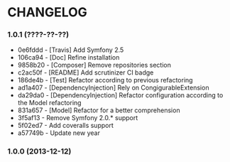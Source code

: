 # CHANGELOG

### 1.0.1 (????-??-??)

 * 0e6fddd - [Travis] Add Symfony 2.5
 * 106ca94 - [Doc] Refine installation
 * 9858b20 - [Composer] Remove repositories section
 * c2ac50f - [README] Add scrutinizer CI badge
 * 186de4b - [Test] Refactor according to previous refactoring
 * ad1a407 - [DependencyInjection] Rely on CongigurableExtension
 * da29da0 - [DependencyInjection] Refactor configuration according to the Model refactoring
 * 831a657 - [Model] Refactor for a better comprehension
 * 3f5af13 - Remove Symfony 2.0.* support
 * 5f02ed7 - Add coveralls support
 * a57749b - Update new year

### 1.0.0 (2013-12-12)
